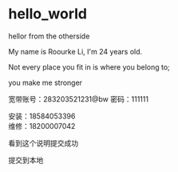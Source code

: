 # hello_world

hellor from the otherside

My name is Roourke Li, I'm 24 years old. 

Not every place you fit in is where you belong to;

you make me stronger


宽带账号：283203521231@bw
密码：111111

安装：18584053396	
维修：18200007042

看到这个说明提交成功

提交到本地

